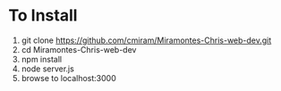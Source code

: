 # To Install

1. git clone https://github.com/cmiram/Miramontes-Chris-web-dev.git
2. cd Miramontes-Chris-web-dev
3. npm install
4. node server.js
5. browse to localhost:3000